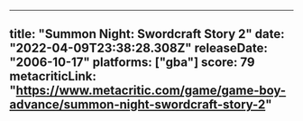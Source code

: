 
---
title: "Summon Night: Swordcraft Story 2"
date: "2022-04-09T23:38:28.308Z"
releaseDate: "2006-10-17"
platforms: ["gba"]
score: 79
metacriticLink: "https://www.metacritic.com/game/game-boy-advance/summon-night-swordcraft-story-2"
---
